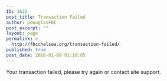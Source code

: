 ```yaml
---
ID: 3622
post_title: Transaction Failed
author: pdouglasFBC
post_excerpt: ""
layout: page
permalink: >
  http://fbcchelsea.org/transaction-failed/
published: true
post_date: 2016-01-09 01:10:05
---
```

Your transaction failed, please try again or contact site support.